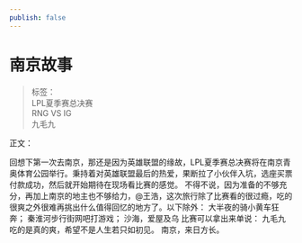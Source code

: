 ```yaml
---
publish: false
---
```


# 南京故事

> 标签：  
LPL夏季赛总决赛  
RNG VS IG  
九毛九  

正文：

回想下第一次去南京，那还是因为英雄联盟的缘故，LPL夏季赛总决赛将在南京青奥体育公园举行。秉持着对英雄联盟最后的热爱，果断拉了小伙伴入坑，选座买票付款成功，然后就开始期待在现场看比赛的感觉。
不得不说，因为准备的不够充分，再加上南京的地主也不够给力，@王浩，这次旅行除了比赛看的很过瘾，吃的很爽之外很难再挑出什么值得回忆的地方了。以下除外：
大半夜的骑小黄车狂奔；
秦淮河步行街网吧打游戏；
沙海，爱屋及乌
比赛可以拿出来单说：
九毛九吃的是真的爽，希望不是人生若只如初见。
南京，来日方长。
